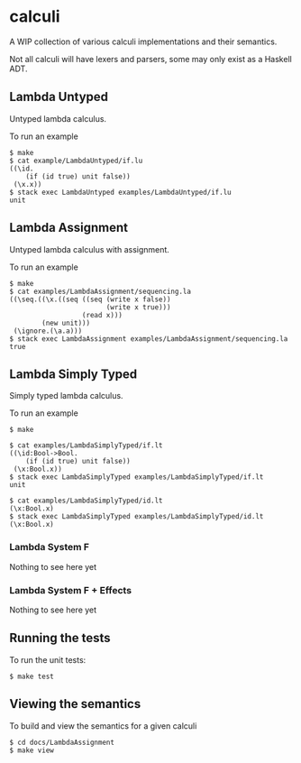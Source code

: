# calculi

A WIP collection of various calculi implementations and their semantics.

Not all calculi will have lexers and parsers, some may only exist as a Haskell ADT.


## Lambda Untyped

Untyped lambda calculus.

To run an example

    $ make
    $ cat example/LambdaUntyped/if.lu
    ((\id.
        (if (id true) unit false))
     (\x.x))
    $ stack exec LambdaUntyped examples/LambdaUntyped/if.lu
    unit


## Lambda Assignment

Untyped lambda calculus with assignment.

To run an example

    $ make
    $ cat examples/LambdaAssignment/sequencing.la
    ((\seq.((\x.((seq ((seq (write x false))
                            (write x true)))
                      (read x)))
            (new unit)))
     (\ignore.(\a.a)))
    $ stack exec LambdaAssignment examples/LambdaAssignment/sequencing.la
    true


## Lambda Simply Typed

Simply typed lambda calculus.

To run an example

    $ make

    $ cat examples/LambdaSimplyTyped/if.lt
    ((\id:Bool->Bool.
        (if (id true) unit false))
     (\x:Bool.x))
    $ stack exec LambdaSimplyTyped examples/LambdaSimplyTyped/if.lt
    unit

    $ cat examples/LambdaSimplyTyped/id.lt
    (\x:Bool.x)
    $ stack exec LambdaSimplyTyped examples/LambdaSimplyTyped/id.lt
    (\x:Bool.x)


### Lambda System F

Nothing to see here yet


### Lambda System F + Effects

Nothing to see here yet


## Running the tests

To run the unit tests:

    $ make test


## Viewing the semantics

To build and view the semantics for a given calculi

    $ cd docs/LambdaAssignment
    $ make view

